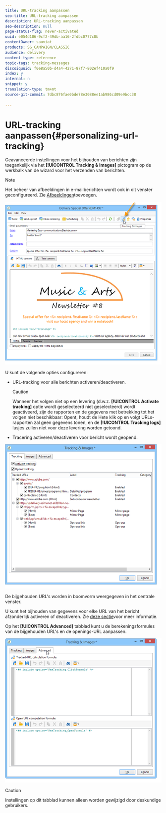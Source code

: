 ```yaml
---
title: URL-tracking aanpassen
seo-title: URL-tracking aanpassen
description: URL-tracking aanpassen
seo-description: null
page-status-flag: never-activated
uuid: e054d106-9cf2-49db-aa16-2fdbc0777c8b
contentOwner: sauviat
products: SG_CAMPAIGN/CLASSIC
audience: delivery
content-type: reference
topic-tags: tracking-messages
discoiquuid: f0e8a50b-d4a4-4271-87f7-802ef410a0f9
index: y
internal: n
snippet: y
translation-type: tm+mt
source-git-commit: 7dbc876fae0bde78e3088ee1ab986cd09e9bcc38

---
```



# URL-tracking aanpassen{#personalizing-url-tracking}

Geavanceerde instellingen voor het bijhouden van berichten zijn toegankelijk via het **[!UICONTROL Tracking & Images]** pictogram op de werkbalk van de wizard voor het verzenden van berichten.

>[!NOTE]
>
>Het beheer van afbeeldingen in e-mailberichten wordt ook in dit venster geconfigureerd. Zie [Afbeeldingen](../../delivery/using/defining-the-email-content.md#adding-images)toevoegen.

![](assets/s_ncs_user_email_del_tracking_ico.png)

U kunt de volgende opties configureren:

* URL-tracking voor alle berichten activeren/deactiveren.

   >[!CAUTION]
   >
   >Wanneer het volgen niet op een levering (d.w.z. **[!UICONTROL Activate tracking]** optie wordt geselecteerd niet geselecteerd) wordt geactiveerd, zijn de rapporten en de gegevens met betrekking tot het volgen niet beschikbaar: Opent, houdt de Hete klik op en volgt URLs- rapporten zal geen gegevens tonen, en de **[!UICONTROL Tracking logs]** lusjes zullen niet voor deze levering worden getoond.

* Tracering activeren/deactiveren voor bericht wordt geopend.

![](assets/s_ncs_user_email_del_tracking_param.png)

De bijgehouden URL&#39;s worden in boomvorm weergegeven in het centrale venster.

U kunt het bijhouden van gegevens voor elke URL van het bericht afzonderlijk activeren of deactiveren. Zie [deze sectie](../../delivery/using/how-to-configure-tracked-links.md)voor meer informatie.

Op het **[!UICONTROL Advanced]** tabblad kunt u de berekeningsformules van de bijgehouden URL&#39;s en de openings-URL aanpassen.

![](assets/s_ncs_user_email_del_tracking_param_adv.png)

>[!CAUTION]
>
>Instellingen op dit tabblad kunnen alleen worden gewijzigd door deskundige gebruikers.
